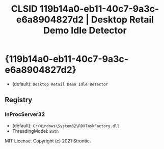 ﻿---
title: "CLSID 119b14a0-eb11-40c7-9a3c-e6a8904827d2 | Desktop Retail Demo Idle Detector"
excerpt: What is COM-Object CLSID 119b14a0-eb11-40c7-9a3c-e6a8904827d2?
---

# {119b14a0-eb11-40c7-9a3c-e6a8904827d2}

* (default): `Desktop Retail Demo Idle Detector`

## Registry


### InProcServer32

* (default): `C:\Windows\System32\RDXTaskFactory.dll`
* ThreadingModel: `Both`

MIT License. Copyright (c) 2021 Strontic.


